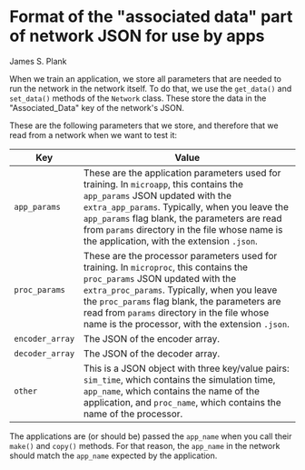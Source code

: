 # Format of the "associated data" part of network JSON for use by apps

James S. Plank

When we train an application, we store all parameters that are needed to run the
network in the network itself. To do that, we use the `get_data()` and `set_data()`
methods of the `Network` class.  These store the data in the "Associated_Data" key
of the network's JSON.

These are the following parameters that we store, and therefore that
we read from a network when we want to test it:

Key          | Value
---------    | -------
`app_params` | These are the application parameters used for training.  In `microapp`, this contains the `app_params` JSON updated with the `extra_app_params`.  Typically, when you leave the `app_params` flag blank, the parameters are read from `params` directory in the file whose name is the application, with the extension `.json`.
`proc_params` | These are the processor parameters used for training.  In `microproc`, this contains the `proc_params` JSON updated with the `extra_proc_params`.  Typically, when you leave the `proc_params` flag blank, the parameters are read from `params` directory in the file whose name is the processor, with the extension `.json`.
`encoder_array` | The JSON of the encoder array.
`decoder_array` | The JSON of the decoder array.
`other` | This is a JSON object with three key/value pairs: `sim_time`, which contains the simulation time, `app_name`, which contains the name of the application, and `proc_name`, which contains the name of the processor.  

The applications are (or should be) 
passed the `app_name` when you call their `make()` and `copy()` methods.
For that reason, the `app_name` in the network should match the `app_name` expected by the
application.
